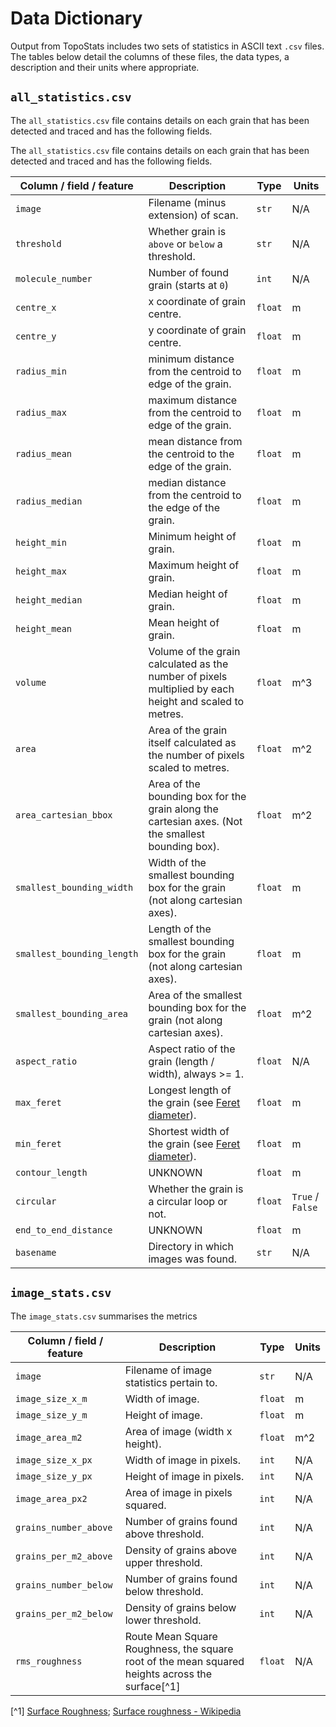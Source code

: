 # Data Dictionary

Output from TopoStats includes two sets of statistics in ASCII text `.csv` files. The tables below detail the columns of
these files, the data types, a description and their units where appropriate.

## `all_statistics.csv`

The `all_statistics.csv` file contains details on each grain that has been detected and traced and has the following fields.

The `all_statistics.csv` file contains details on each grain that has been detected and traced and has the following fields.

| Column / field / feature   | Description                                                                                            | Type    | Units            |
| -------------------------- | ------------------------------------------------------------------------------------------------------ | ------- | ---------------- |
| `image`                    | Filename (minus extension) of scan.                                                                    | `str`   | N/A              |
| `threshold`                | Whether grain is `above` or `below` a threshold.                                                       | `str`   | N/A              |
| `molecule_number`          | Number of found grain (starts at `0`)                                                                  | `int`   | N/A              |
| `centre_x`                 | x coordinate of grain centre.                                                                          | `float` | m                |
| `centre_y`                 | y coordinate of grain centre.                                                                          | `float` | m                |
| `radius_min`               | minimum distance from the centroid to edge of the grain.                                               | `float` | m                |
| `radius_max`               | maximum distance from the centroid to edge of the grain.                                               | `float` | m                |
| `radius_mean`              | mean distance from the centroid to the edge of the grain.                                              | `float` | m                |
| `radius_median`            | median distance from the centroid to the edge of the grain.                                            | `float` | m                |
| `height_min`               | Minimum height of grain.                                                                               | `float` | m                |
| `height_max`               | Maximum height of grain.                                                                               | `float` | m                |
| `height_median`            | Median height of grain.                                                                                | `float` | m                |
| `height_mean`              | Mean height of grain.                                                                                  | `float` | m                |
| `volume`                   | Volume of the grain calculated as the number of pixels multiplied by each height and scaled to metres. | `float` | m^3              |
| `area`                     | Area of the grain itself calculated as the number of pixels scaled to metres.                          | `float` | m^2              |
| `area_cartesian_bbox`      | Area of the bounding box for the grain along the cartesian axes. (Not the smallest bounding box).      | `float` | m^2              |
| `smallest_bounding_width`  | Width of the smallest bounding box for the grain (not along cartesian axes).                           | `float` | m                |
| `smallest_bounding_length` | Length of the smallest bounding box for the grain (not along cartesian axes).                          | `float` | m                |
| `smallest_bounding_area`   | Area of the smallest bounding box for the grain (not along cartesian axes).                            | `float` | m^2              |
| `aspect_ratio`             | Aspect ratio of the grain (length / width), always >= 1.                                               | `float` | N/A              |
| `max_feret`                | Longest length of the grain (see [Feret diameter](https://en.wikipedia.org/wiki/Feret_diameter)).      | `float` | m                |
| `min_feret`                | Shortest width of the grain (see [Feret diameter](https://en.wikipedia.org/wiki/Feret_diameter)).      | `float` | m                |
| `contour_length`           | UNKNOWN                                                                                                | `float` | m                |
| `circular`                 | Whether the grain is a circular loop or not.                                                           | `float` | `True` / `False` |
| `end_to_end_distance`      | UNKNOWN                                                                                                | `float` | m                |
| `basename`                 | Directory in which images was found.                                                                   | `str`   | N/A              |

## `image_stats.csv`

The `image_stats.csv` summarises the metrics

| Column / field / feature | Description                                                                                     | Type    | Units |
| ------------------------ | ----------------------------------------------------------------------------------------------- | ------- | ----- |
| `image`                  | Filename of image statistics pertain to.                                                        | `str`   | N/A   |
| `image_size_x_m`         | Width of image.                                                                                 | `float` | m     |
| `image_size_y_m`         | Height of image.                                                                                | `float` | m     |
| `image_area_m2`          | Area of image (width x height).                                                                 | `float` | m^2   |
| `image_size_x_px`        | Width of image in pixels.                                                                       | `int`   | N/A   |
| `image_size_y_px`        | Height of image in pixels.                                                                      | `int`   | N/A   |
| `image_area_px2`         | Area of image in pixels squared.                                                                | `int`   | N/A   |
| `grains_number_above`    | Number of grains found above threshold.                                                         | `int`   | N/A   |
| `grains_per_m2_above`    | Density of grains above upper threshold.                                                        | `int`   | N/A   |
| `grains_number_below`    | Number of grains found below threshold.                                                         | `int`   | N/A   |
| `grains_per_m2_below`    | Density of grains below lower threshold.                                                        | `int`   | N/A   |
| `rms_roughness`          | Route Mean Square Roughness, the square root of the mean squared heights across the surface[^1] | `float` | N/A   |

[^1] [Surface Roughness](https://www.sciencedirect.com/topics/materials-science/surface-roughness); [Surface roughness -
Wikipedia](https://en.wikipedia.org/wiki/Surface_roughness)
